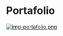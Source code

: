 # Portafolio

[![img-portafolio.png](https://i.postimg.cc/qvGk89zt/img-portafolio.png)](https://postimg.cc/rDKXTZGc)
